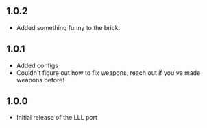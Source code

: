 ## 1.0.2
- Added something funny to the brick.

## 1.0.1
- Added configs
- Couldn't figure out how to fix weapons, reach out if you've made weapons before!

## 1.0.0

- Initial release of the LLL port